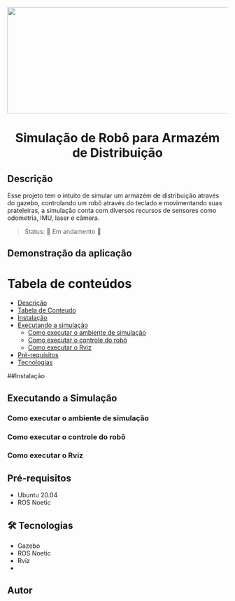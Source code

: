 
<p align="middle">
<img src="https://github.com/JorgeLZ13/Warehouse_Gazebo/blob/main/Logo%20simulador%20do%20rob%C3%B4.png"  height="243" width="541"/>
</p>

<h1 align="center">Simulação de Robô para Armazém de Distribuição</h1>


## Descrição
Esse projeto tem o intuito de simular um armazém de distribuição através do gazebo, controlando um robô através do teclado e movimentando suas prateleiras, a simulação conta com diversos recursos de sensores como odometria, IMU, laser e câmera.

>Status: 🚧 Em andamento 🚧


## Demonstração da aplicação

Tabela de conteúdos
=================
<!--ts-->
   * [Descrição](#Descrição)
   * [Tabela de Conteudo](#tabela-de-conteudo)
   * [Instalação](#Instalação)
   * [Executando a simulação](#Executando-a-Simulação)
      * [Como executar o ambiente de simulação](#Como-executar-o-ambiente-de-simulação)
      * [Como executar o controle do robô](#Como-executar-o-controle-do-robô)
      * [Como executar o Rviz](#Como-executar-o-Rviz)
   * [Pré-requisitos](#Pré-requisitos)
   * [Tecnologias](#Tecnologias)
<!--te-->

##Instalação 


## Executando a Simulação

### Como executar o ambiente de simulação

### Como executar o controle do robô

### Como executar o Rviz

## Pré-requisitos 
* Ubuntu 20.04
* ROS Noetic

## 🛠 Tecnologias
* Gazebo
* ROS Noetic
* Rviz
* 

## Autor
